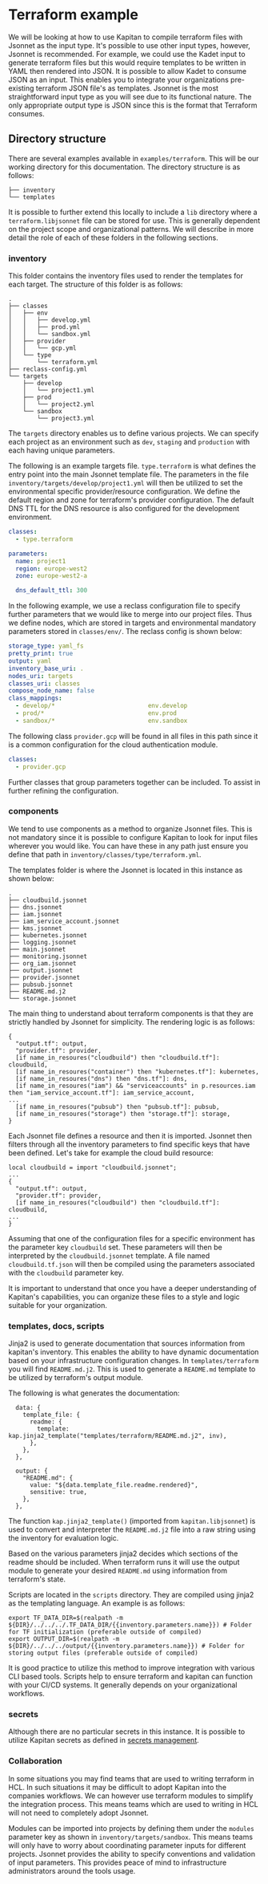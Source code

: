 # Terraform example

We will be looking at how to use Kapitan to compile terraform files with Jsonnet as the input type. It's possible to use other input types, however, Jsonnet is recommended. 
For example, we could use the Kadet input to generate terraform files but this would require templates to be written in YAML then rendered into JSON.
It is possible to allow Kadet to consume JSON as an input. This enables you to integrate your organizations pre-existing terraform JSON file's as templates.
Jsonnet is the most straightforward input type as you will see due to its functional nature. The only appropriate output type is JSON since this is the format that Terraform consumes.

## Directory structure

There are several examples available in `examples/terraform`. This will be our working directory for this documentation. The directory structure is as follows:
```
├── inventory
└── templates
```

It is possible to further extend this locally to include a `lib` directory where a `terraform.libjsonnet` file can be stored for use. This is generally dependent on the project scope and organizational patterns. 
We will describe in more detail the role of each of these folders in the following sections.

### inventory

This folder contains the inventory files used to render the templates for each target. The structure of this folder is as follows:

```
.
├── classes
│   ├── env
│   │   ├── develop.yml
│   │   ├── prod.yml
│   │   └── sandbox.yml
│   ├── provider
│   │   └── gcp.yml
│   └── type
│       └── terraform.yml
├── reclass-config.yml
└── targets
    ├── develop
    │   └── project1.yml
    ├── prod
    │   └── project2.yml
    └── sandbox
        └── project3.yml
```

The `targets` directory enables us to define various projects. We can specify each project as an environment such as `dev`, `staging` and `production` with each having unique parameters.

The following is an example targets file. `type.terraform` is what defines the entry point into the main Jsonnet template file. The parameters in the file `inventory/targets/develop/project1.yml` will then be utilized to set the environmental specific provider/resource configuration.
We define the default region and zone for terraform's provider configuration. The default DNS TTL for the DNS resource is also configured for the development environment.
 
```yaml
classes:
  - type.terraform

parameters:
  name: project1
  region: europe-west2
  zone: europe-west2-a

  dns_default_ttl: 300
```

In the following example, we use a reclass configuration file to specify further parameters that we would like to merge into our project files. Thus we define nodes, which are stored in targets and environmental mandatory parameters stored in `classes/env/`.  The reclass config is shown below:

```yaml
storage_type: yaml_fs
pretty_print: true
output: yaml
inventory_base_uri: .
nodes_uri: targets
classes_uri: classes
compose_node_name: false
class_mappings:
  - develop/*                          env.develop
  - prod/*                             env.prod
  - sandbox/*                          env.sandbox
```
 
The following class `provider.gcp` will be found in all files in this path since it is a common configuration for the cloud authentication module.

```yaml
classes:
  - provider.gcp
```

Further classes that group parameters together can be included. To assist in further refining the configuration. 

### components

We tend to use components as a method to organize Jsonnet files. This is not mandatory since it is possible to configure Kapitan to look for input files wherever you would like.
You can have these in any path just ensure you define that path in `inventory/classes/type/terraform.yml`.

The templates folder is where the Jsonnet is located in this instance as shown below:

```
.
├── cloudbuild.jsonnet
├── dns.jsonnet
├── iam.jsonnet
├── iam_service_account.jsonnet
├── kms.jsonnet
├── kubernetes.jsonnet
├── logging.jsonnet
├── main.jsonnet
├── monitoring.jsonnet
├── org_iam.jsonnet
├── output.jsonnet
├── provider.jsonnet
├── pubsub.jsonnet
├── README.md.j2
└── storage.jsonnet
```

The main thing to understand about terraform components is that they are strictly handled by Jsonnet for simplicity. The rendering logic is as follows:

```json5
{
  "output.tf": output,
  "provider.tf": provider,
  [if name_in_resoures("cloudbuild") then "cloudbuild.tf"]: cloudbuild,
  [if name_in_resoures("container") then "kubernetes.tf"]: kubernetes,
  [if name_in_resoures("dns") then "dns.tf"]: dns,
  [if name_in_resoures("iam") && "serviceaccounts" in p.resources.iam then "iam_service_account.tf"]: iam_service_account,
...
  [if name_in_resoures("pubsub") then "pubsub.tf"]: pubsub,
  [if name_in_resoures("storage") then "storage.tf"]: storage,
}
```

Each Jsonnet file defines a resource and then it is imported. Jsonnet then filters through all the inventory parameters to find specific keys that have been defined. Let's take for example the cloud build resource: 

```json5
local cloudbuild = import "cloudbuild.jsonnet";
...
{
  "output.tf": output,
  "provider.tf": provider,
  [if name_in_resoures("cloudbuild") then "cloudbuild.tf"]: cloudbuild,
...
}
```  

Assuming that one of the configuration files for a specific environment has the parameter key `cloudbuild` set. 
These parameters will then be interpreted by the `cloudbuild.jsonnet` template. 
A file named `cloudbuild.tf.json` will then be compiled using the parameters associated with the `cloudbuild` parameter key. 

It is important to understand that once you have a deeper understanding of Kapitan's capabilities, you can organize these files to a style and logic suitable for your organization.

### templates, docs, scripts

Jinja2 is used to generate documentation that sources information from kapitan's inventory. This enables the ability to have dynamic documentation based on your infrastructure configuration changes.
In `templates/terraform` you will find `README.md.j2`. This is used to generate a `README.md` template to be utilized by terraform's output module.

The following is what generates the documentation:

```json5
  data: {
    template_file: {
      readme: {
        template: kap.jinja2_template("templates/terraform/README.md.j2", inv),
      },
    },
  },

  output: {
    "README.md": {
      value: "${data.template_file.readme.rendered}",
      sensitive: true,
    },
  },
```

The function `kap.jinja2_template()` (imported from `kapitan.libjsonnet`) is used to convert and interpreter the `README.md.j2` file into a raw string using the inventory for evaluation logic.

Based on the various parameters jinja2 decides which sections of the readme should be included. 
When terraform runs it will use the output module to generate your desired `README.md` using information from terraform's state.

Scripts are located in the `scripts` directory. They are compiled using jinja2 as the templating language. An example is as follows:

```shell
export TF_DATA_DIR=$(realpath -m ${DIR}/../../../.TF_DATA_DIR/{{inventory.parameters.name}}) # Folder for TF initialization (preferable outside of compiled)
export OUTPUT_DIR=$(realpath -m ${DIR}/../../../output/{{inventory.parameters.name}}) # Folder for storing output files (preferable outside of compiled)
```

It is good practice to utilize this method to improve integration with various CLI based tools. Scripts help to ensure terraform and
kapitan can function with your CI/CD systems. It generally depends on your organizational workflows. 

### secrets

Although there are no particular secrets in this instance. It is possible to utilize Kapitan secrets as defined in [secrets management](secrets.md).

### Collaboration

In some situations you may find teams that are used to writing terraform in HCL. In such situations it may be difficult to adopt Kapitan into the companies workflows.
We can however use terraform modules to simplify the integration process. This means teams which are used to writing in HCL will not need to completely adopt Jsonnet. 

Modules can be imported into projects by defining them under the `modules` parameter key as shown in `inventory/targets/sandbox`. This means teams will only have to worry about coordinating parameter inputs for different projects.
Jsonnet provides the ability to specify conventions and validation of input parameters. This provides peace of mind to infrastructure administrators around the tools usage.